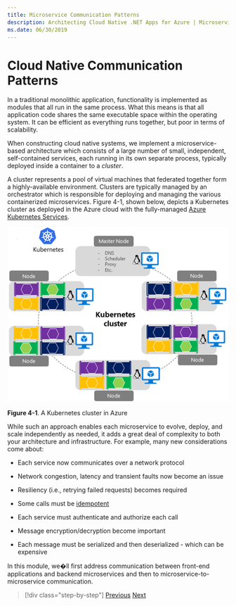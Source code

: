 ```yaml
---
title: Microservice Communication Patterns
description: Architecting Cloud Native .NET Apps for Azure | Microservice Communication Patterns
ms.date: 06/30/2019
---
```

# Cloud Native Communication Patterns

In a traditional monolithic application, functionality is implemented as modules that all run in the same process. What this means is that all application code shares the same executable space within the operating system. It can be efficient as everything runs together, but poor in terms of  scalability.

When constructing cloud native systems, we implement a microservice-based architecture which consists of a large number of small, independent, self-contained services, each running in its own separate process, typically deployed inside a container to a *cluster*. 

A cluster represents a pool of virtual machines that federated together form a highly-available environment. Clusters are typically managed by an orchestrator which is responsible for deploying and managing the various containerized microservices. Figure 4-1, shown below, depicts a Kubernetes cluster as deployed in the Azure cloud with the fully-managed [Azure Kubernetes Services](https://docs.microsoft.com/en-us/azure/aks/intro-kubernetes).

![A Kubernetes cluster in Azure](media/image01.png)

**Figure 4-1**. A Kubernetes cluster in Azure

While such an approach enables each microservice to evolve, deploy, and scale independently as needed, it adds a great deal of complexity to both your architecture and infrastructure. For example, many new considerations come about:

-   Each service now communicates over a network protocol

-   Network congestion, latency and transient faults now become an issue

-   Resiliency (i.e., retrying failed requests) becomes required

-   Some calls must be [idempotent](https://www.restapitutorial.com/lessons/idempotency.html)

-   Each service must authenticate and authorize each call

-   Message encryption/decryption become important

-   Each message must be serialized and then deserialized - which can be     expensive

In this module, we�ll first address communication between front-end applications and backend microservices and then to microservice-to-microservice communication.


>[!div class="step-by-step"]
>[Previous](../index.md)
>[Next](cross-service-communication.md)
